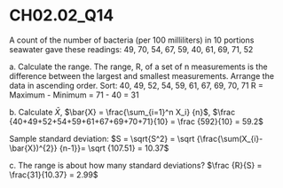 # CH02.02_Q14 #

A count of the number of bacteria (per 100 milliliters) in 10 portions seawater gave these readings:
49, 70, 54, 67, 59, 40, 61, 69, 71, 52

a. Calculate the range. The range, R, of a set of n measurements is the difference between the largest and smallest measurements.
Arrange the data in ascending order. Sort: 40, 49, 52, 54, 59, 61, 67, 69, 70, 71
R = Maximum - Minimum = 71 - 40 = 31

b. Calculate $\bar{X}$, $\bar{X} = \frac{\sum_{i=1}^n X_i} {n}$, $\frac {40+49+52+54+59+61+67+69+70+71}{10} = \frac {592}{10} = 59.2$

Sample standard deviation: $S = \sqrt{S^2} = \sqrt {\frac{\sum(X_{i}-\bar{X})^{2}} {n-1}}= \sqrt {107.51} = 10.37$

c. The range is about how many standard deviations? $\frac {R}{S} = \frac{31}{10.37} = 2.99$
